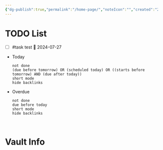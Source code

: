```yaml
---
{"dg-publish":true,"permalink":"/home-page/","noteIcon":"","created":"2024-07-22"}
---
```


# TODO List
- [ ] #task test 📅 2024-07-27 

- Today
	```tasks
	not done
	(due before tomorrow) OR (scheduled today) OR ((starts before tomorrow) AND (due after today))
	short mode
	hide backlinks
	```

- Overdue
	```tasks
	not done
	due before today
	short mode
	hide backlinks
	```

<br/>

# Vault Info

